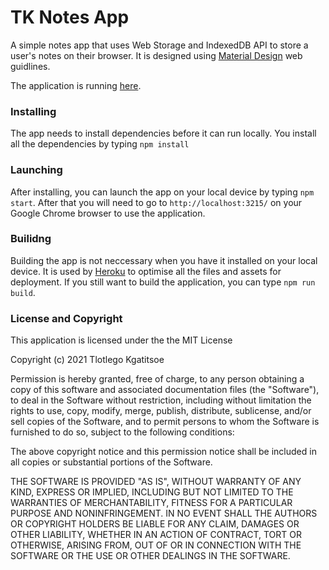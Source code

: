 # TK Notes App

A simple notes app that uses Web Storage and IndexedDB API to store a user's notes on their browser.
It is designed using [Material Design](https://material.io/design) web guidlines.


The application is running [here](https://tk-notes-app.herokuapp.com/).

### Installing
The app needs to install dependencies before it can run locally. You install all the dependencies by typing ``npm install``


### Launching
After installing, you can launch the app on your local device by typing ``npm start``. After that you will need to go to ``http://localhost:3215/`` on your Google Chrome browser to use the application.


### Builidng
Building the app is not neccessary when you have it installed on your local device. It is used by [Heroku](https://www.heroku.com/) to optimise all the
files and assets for deployment. If you still want to build the application, you can type ``npm run build``.


### License and Copyright

This application is licensed under the the MIT License

Copyright (c) 2021 Tlotlego Kgatitsoe

Permission is hereby granted, free of charge, to any person obtaining a copy
of this software and associated documentation files (the "Software"), to deal
in the Software without restriction, including without limitation the rights
to use, copy, modify, merge, publish, distribute, sublicense, and/or sell
copies of the Software, and to permit persons to whom the Software is
furnished to do so, subject to the following conditions:

The above copyright notice and this permission notice shall be included in all
copies or substantial portions of the Software.

THE SOFTWARE IS PROVIDED "AS IS", WITHOUT WARRANTY OF ANY KIND, EXPRESS OR
IMPLIED, INCLUDING BUT NOT LIMITED TO THE WARRANTIES OF MERCHANTABILITY,
FITNESS FOR A PARTICULAR PURPOSE AND NONINFRINGEMENT. IN NO EVENT SHALL THE
AUTHORS OR COPYRIGHT HOLDERS BE LIABLE FOR ANY CLAIM, DAMAGES OR OTHER
LIABILITY, WHETHER IN AN ACTION OF CONTRACT, TORT OR OTHERWISE, ARISING FROM,
OUT OF OR IN CONNECTION WITH THE SOFTWARE OR THE USE OR OTHER DEALINGS IN THE
SOFTWARE.
